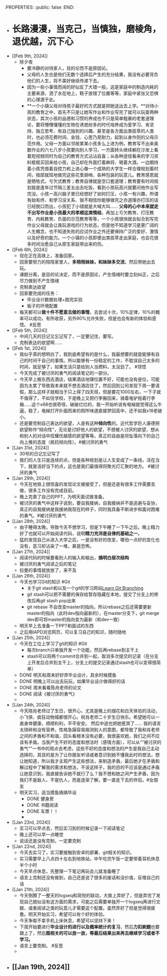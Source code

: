 :PROPERTIES:
:public: false
:END:

- # 长路漫漫，当克己，当慎独，磨棱角，退优越，沉下心
- [[Feb 9th, 2024]]
	- 除夕夜
		- 要冷静的对待家人，目的论而不是原因论。
		- 父母的人生也是他们无数个选择后产生的充分结果，我没有必要背负他们的人生，将不美好继续传递下去。
		- 因为一些小事情而闹的好似反了大错一般，这是家庭中的制造内耗的主要来源，洒了水在地上，鞋子放错了位置等等，家庭中紧张又恐惧的心理源于此。
		- **一个小镇父母对待孩子最好的方式就是把她送出去上学。**对待小孩的教育之中，首先不只是让她写作业和作业写完了就可以玩耍两种状态，其次小孩的品德和习惯的养成也不只是简单粗暴的老套道理论，要将懵懵懂懂的生物在诱惑纷多的时代培养成为爱学习、肯坚持、独立思考、有自己独到的兴趣、甚至是各方面出类拔萃的人类时，也必须花费时间、金钱、心思乃至耐力，起到以身作则的父母示范作用。父母一方面以邻居某某小孩多么上进为例，教育写不出来奥数作业的六七八岁小孩要向别人学习，一方面转头继续躺在沙发上看着短视频同时为自己的教育方式沾沾自喜；从各种途径看来的学习资料框框买回来给小孩，自己却在外面打着麻将、喝着大酒，一边期待着小孩凭借着自控力和上进心像一个成熟的大学生一样合理规划着时间，按部就班地做完这些花里胡哨、各种包装的玩意儿。教育感恩就是牺牲式，亏欠式教育；教育自律就是空口套道理；教育要有时间规划就是逢年过节隔三差五出去吃饭，看到小孩玩高兴就要问他作业写完没。小孩一高兴脑子里已经想好了如何打压，小孩一有兴趣，所谓有始有终、和学习没关系、我不相信你能够做完之亦道理亦打压的话已经脱口而出，小孩犯了小错就是大喊大叫…… **父母的心中本来就走不出写作业是小孩最大的孝顺这类情结**，再加上亏欠教育、打压教育、内耗教育、负面的示范教育等等，一个小孩很快就会拟合到写完作业父母就会让我玩游戏的行为状态，但是他不知道学习是更广阔的人生概念，也不知道失败的应试作业之外还要保持广泛的爱好、激情以及好奇的能力。一个小镇的小孩即便出类拔萃走出家庭，也会花很多时间治愈自己从原生家庭带出来的伤。
- [[Feb 6th, 2024]]
	- 现在正在高铁上，准备回家。
	- 回家要努力的陪陪家里人，**多陪陪妹妹，和妹妹多交流**，然后带她出去玩。
	- 课题分离，是目的论决定，而不是原因论，产生情绪时要立刻纠正，之后尽力做到不产生情绪
	- 克制表达欲望
	- 回家要完成的任务：
		- 毕业设计数据处理+跑完实验
		- 板子的环境配置
	- 每天都可以**做十件不愿意去做的事情**，去尝试十次，10%定律，10%的概率可以成功，有所收获，另外90%允许失败，但是也会有新的体验和感悟。 #反思
- [[Feb 5th, 2024]]
	- 中间几天的日记又忘记写了，一定要记住，要写。
	- 克制表达的欲望啊……
- [[Feb 1st, 2024]]
	- 我似乎真的想明白了，我到底希望有的是什么，我最想要的就是能够有自己的时间干自己的事情。所以能够有一份稳定的工作，不耽误自己太多的时间，就足够了，如果生活只是给别人当燃料，太没劲了。 #领悟
	- 今天完成了被讨厌的勇气的阅读笔记的一部分。
	- 今天早上搬东西去酒店，结果酒店地理位置不好，可能也没有座位，可能因为太累了导致我本来就不想去酒店住了，然后回到公司发现下周一要请假，那么这样子就相当于只上得了四天班，但是要花1000左右，一下子就不值得了，不如住学校，于是晚上又把行李搬回来，骑着电驴拖着行李箱……这个x68也很奇怪，破破烂烂的，我一开始听说有电梯就觉得这么牛逼，稳了，电梯打开扑面而来的厕所味道直接梦回高中，还不如我x18老破小。
	- 还是要克制自己表达的欲望，人是有这种**倾向性**的。近代哲学巨人康德把欲望称作“倾向性"，无论是讨好他人的欲望，不想被人讨厌的欲望，想从和别人的对话中炫耀优越感的欲望等等。真正的自由是将坠落向下的自己向上推的态度（抵抗倾向性）。#被讨厌的勇气
- [[Jan 31st, 2024]]
	- 30号的日记忘记写了
	- 我们的人生只是连续的点，但是各种规划是让人生变成了一条线，活在当下，就是活好当下的点，这也是我们最值得将聚光灯汇聚的地方。 #被讨厌的勇气
- [[Jan 29th, 2024]]
	- 今天在地铁上很惊喜的发现论文被接受了，但是还是有很多工作需要去做，很多工作没有完成目前。
	- 晚上完善了自己的PPT，为明天面试做准备。
	- 被讨厌的勇气中这样子说到，要自我接纳，自我接纳并不是逃避与妥协，真正的自我接纳是我接纳我现在的样子，同时我具备不断进步和面对困难的勇气。#被讨厌的勇气
- [[Jan 28th, 2024]]
	- 由于睡得太晚，导致今天不想学习，但是下午睡了一下午之后，晚上精力好了也就可以开始阅读代码，说明**精力充沛是自律的基础之一**。
	- 猛的发现自己从进入大学之后，一是没有好的改变，哪怕一点好的变化也没有，恶习却沾染了一堆，甚是恐怖。
- [[Jan 27th, 2024]]
	- 阅读代码的时候要看别人的输入和输出，**搞明白层次结构**
	- 被讨厌的勇气阅读之后的笔记
	- 拉曼的事情就放放了，来不及
- [[Jan 26th, 2024]]
	- 今天也学习Git的知识 #Git
		- 关于git stash和以及一个git的学习网站[Learn Git Branching](https://learngitbranching.js.org/?locale=zh_CN&NODEMO=)
		- git stash可以把不需要的保存给暂存隐藏在本地，提交了分支上的修改后再git stash pop出来
		- git rebase 不会改变master的指向，所以rebase之后还需要更新master的指向（此时dev指向最新的），在master分支下，git merge dev即可将master的指向变为最新（和dev一致）
	- 明天早上去准备一下PPT和面试的东西
	- 之后用IAPD浏览网页，可以复习自己的知识，随时随地
- [[Jan 25th, 2024]]
	- 今天在工位上学习了git的知识 #Git
		- 每次branch只单独开发一个功能，然后再rebase到主干上
		- stash可以将两个commit合并到一起，取消多次提交的记录（在分支上开发后合并到主干上，分支上的提交记录通过stash也可以变得很简单）
	- DONE 明天和周末好好弄毕业设计，其余时候摸鱼
	- DONE 明晚上可以出去玩玩，如果毕业设计做得好的话
	- DONE 周末看看陈舟老师的论文
	- DONE 阅读《被讨厌的勇气》
	-
- [[Jan 24th, 2024]]
	- 今天陪肖老师过了生日，很开心，尤其是晚上的烟花和白天体验的活动，小飞侠、疯狂动物城都很开心。祝肖老师二十岁生日快乐。希望她可以一直身体健康，顺顺利利，平平安安。 然后中途也把她惹哭了…… 我的语言太琐碎和没有营养，性格急躁容易揣测别人的意图，都导致了我和肖老师之间的矛盾和不和谐，回头看根本没有必要，我很喜欢她，我们之间不应该有矛盾。当我产生不好的态度和想法时（感情方面），可以从“”被讨厌的勇气“”一书中的观点去考虑，这些不好的态度和想法的产生是我自己主动选择的，其目的是为了让你朋友听话或者意识到她不懂我此时的想法，想让她知道，所以我才主观产生这些想法，来制造矛盾，最后她才在矛盾和解过程中了解我的需求和想法，不该这样子，我的目的不应该是通过矛盾让她意识到，我直接告诉她不就行了么？我不想和她之间产生矛盾，因为我们不是敌人、不是仇人，而是逐渐了解，要一直走下去的伴侣。#女朋友
	- 明天实习，适当摸鱼搞搞毕设
		- DONE 健身房
		- DONE 书籍阅读
		- DONE 车票！！
		-
- [[Jan 23rd, 2024]]
	- 实习可以早点去，然后实习到的时候记录一下阅读笔记
	- 晚上还可以早一点睡觉
	- 说话还是没有克制，一定要克制
- [[Jan 22nd, 2024]]
	- 今天去实习了，实习要接触到安卓的部署、git相关的知识。
	- 实习需要早上八点四十左右到地铁站，中午吃完午饭一定要带着耳机休息半个小时
	- 今天早点休息，先整理一下笔记再玩会儿就准备睡了
	- 语言上克制还没有做到，自己还是说了很多的废话和没价值，反噬自己的话
- [[Jan 21th, 2024]]
	- 今天倒腾了一整天的logseq和简悦的联动，大致上弄好了，但是弄完了发现自己貌似没有这方面的需求，可能之后需要单独开一个logseq再进行文献、或者阅读之类的玩意儿才需要这个配置。虽然弄好了但是觉得很疲惫。明天开始实习，希望可以有个好的体验。
	- 今天争取不拿手机上床休息，希望可以坚持下来！
	- 下周开始要进行**毕业设计的进行以及概率统计的复习**，然后**力扣刷题**也要跟上了，然后**图相关的可以放一放，等最后结果出来再去继续学习或者不学习。**
	- 语言上要克制。 #反思
	-
- [[Jan 19th, 2024]]
	-